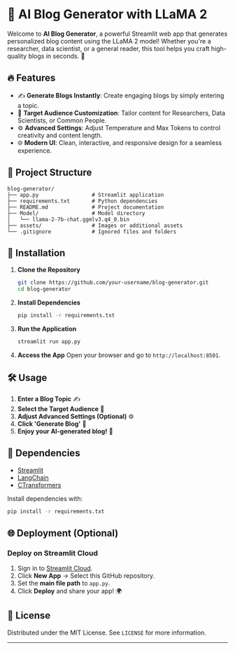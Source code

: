 # 📝 AI Blog Generator with LLaMA 2

Welcome to **AI Blog Generator**, a powerful Streamlit web app that generates personalized blog content using the LLaMA 2 model! Whether you're a researcher, data scientist, or a general reader, this tool helps you craft high-quality blogs in seconds. 🚀

## 🔥 Features

- ✍️ **Generate Blogs Instantly**: Create engaging blogs by simply entering a topic.
- 🎯 **Target Audience Customization**: Tailor content for Researchers, Data Scientists, or Common People.
- ⚙️ **Advanced Settings**: Adjust Temperature and Max Tokens to control creativity and content length.
- 🌐 **Modern UI**: Clean, interactive, and responsive design for a seamless experience.

## 📂 Project Structure

```
blog-generator/
├── app.py                 # Streamlit application
├── requirements.txt       # Python dependencies
├── README.md              # Project documentation
├── Model/                 # Model directory
│   └── llama-2-7b-chat.ggmlv3.q4_0.bin
├── assets/                # Images or additional assets
└── .gitignore             # Ignored files and folders
```

## 🚀 Installation

1. **Clone the Repository**
   ```bash
   git clone https://github.com/your-username/blog-generator.git
   cd blog-generator
   ```

2. **Install Dependencies**
   ```bash
   pip install -r requirements.txt
   ```

3. **Run the Application**
   ```bash
   streamlit run app.py
   ```

4. **Access the App**
   Open your browser and go to `http://localhost:8501`.

## 🛠️ Usage

1. **Enter a Blog Topic** ✍️
2. **Select the Target Audience** 🎯
3. **Adjust Advanced Settings (Optional)** ⚙️
4. **Click 'Generate Blog'** 🎉
5. **Enjoy your AI-generated blog!** 📜

## 🧩 Dependencies

- [Streamlit](https://streamlit.io/)  
- [LangChain](https://python.langchain.com/)  
- [CTransformers](https://github.com/marella/ctransformers)

Install dependencies with:
```bash
pip install -r requirements.txt
```

## 🌐 Deployment (Optional)

### Deploy on **Streamlit Cloud**
1. Sign in to [Streamlit Cloud](https://streamlit.io/cloud).
2. Click **New App** → Select this GitHub repository.
3. Set the **main file path** to `app.py`.
4. Click **Deploy** and share your app! 🌍

## 📄 License

Distributed under the MIT License. See `LICENSE` for more information.

---



